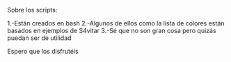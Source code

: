 Sobre los scripts:

1.-Están creados en bash
2.-Algunos de ellos como la lista de colores están basados en ejemplos de S4vitar
3.-Sé que no son gran cosa pero quizás puedan ser de utilidad

Espero que los disfrutéis
